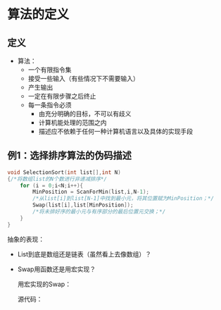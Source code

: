 # 算法的定义

## 定义

- 算法：
	- 一个有限指令集
	- 接受一些输入（有些情况下不需要输入）
	- 产生输出
	- 一定在有限步骤之后终止
	- 每一条指令必须
		- 由充分明确的目标，不可以有歧义
		- 计算机能处理的范围之内
		- 描述应不依赖于任何一种计算机语言以及具体的实现手段

## 例1：选择排序算法的伪码描述

```c
void SelectionSort(int list[],int N)
{/*将数组list的N个数进行非递减排序*/
    for (i = 0;i<N;i++){
        MinPosition = ScanForMin(list,i,N-1);
        /*从list[i]到list[N-1]中找到最小元，将其位置赋为MinPosition；*/
        Swap(list[i],list[MinPosition]);
        /*将未排好序的最小元与有序部分的最后位置元交换；*/
    }
}
```

抽象的表现：

- List到底是数组还是链表（虽然看上去像数组）？

- Swap用函数还是用宏实现？

	用宏实现的Swap：

	源代码：